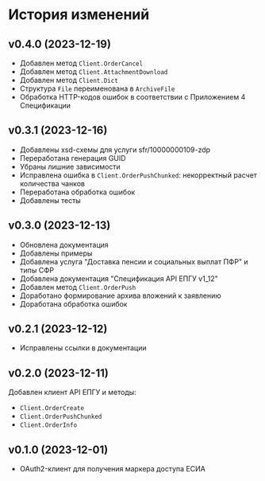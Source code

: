 # История изменений

## v0.4.0 (2023-12-19)
- Добавлен метод `Client.OrderCancel`
- Добавлен метод `Client.AttachmentDownload`
- Добавлен метод `Client.Dict`
- Структура `File` переименована в `ArchiveFile`
- Обработка HTTP-кодов ошибок в соответствии с Приложением 4 Спецификации 

## v0.3.1 (2023-12-16)
- Добавлены xsd-схемы для услуги sfr/10000000109-zdp
- Переработана генерация GUID
- Убраны лишние зависимости
- Исправлена ошибка в `Client.OrderPushChunked`: некорректный расчет количества чанков
- Переработана обработка ошибок
- Добавлены тесты

## v0.3.0 (2023-12-13)
- Обновлена документация
- Добавлены примеры
- Добавлена услуга "Доставка пенсии и социальных выплат ПФР" и типы СФР
- Добавлена документация "Спецификация API ЕПГУ v1_12"
- Добавлен метод `Client.OrderPush`
- Доработано формирование архива вложений к заявлению
- Доработана обработка ошибок

## v0.2.1 (2023-12-12)
- Исправлены ссылки в документации

## v0.2.0 (2023-12-11)
Добавлен клиент API ЕПГУ и методы:
- `Client.OrderCreate`
- `Client.OrderPushChunked`
- `Client.OrderInfo`

## v0.1.0 (2023-12-01)
- OAuth2-клиент для получения маркера доступа ЕСИА
